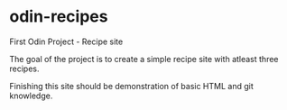 # odin-recipes
First Odin Project - Recipe site

The goal of the project is to create a simple recipe site with atleast three recipes.

Finishing this site should be demonstration of basic HTML and git knowledge.

